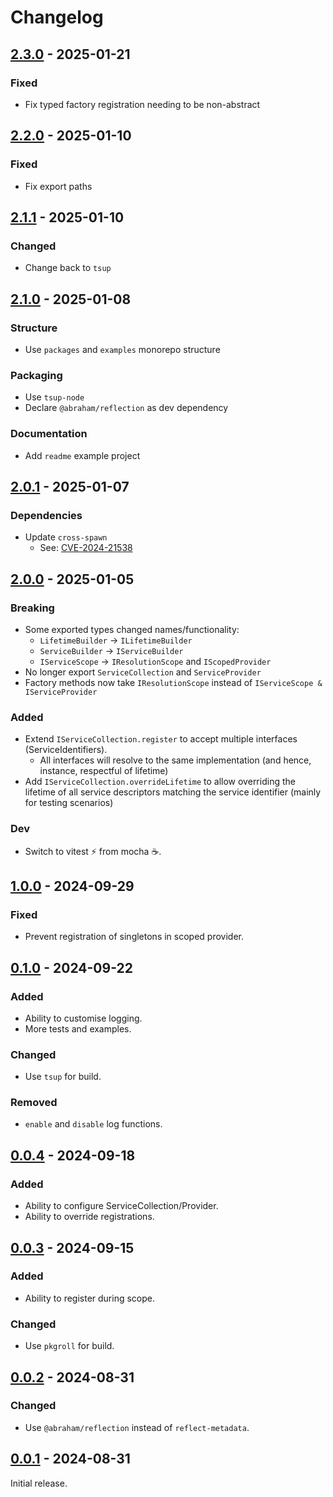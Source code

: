 # Changelog

## [2.3.0] - 2025-01-21

### Fixed

- Fix typed factory registration needing to be non-abstract

## [2.2.0] - 2025-01-10

### Fixed

- Fix export paths

## [2.1.1] - 2025-01-10

### Changed

- Change back to `tsup`

## [2.1.0] - 2025-01-08

### Structure

- Use `packages` and `examples` monorepo structure

### Packaging

- Use `tsup-node`
- Declare `@abraham/reflection` as dev dependency

### Documentation

- Add `readme` example project

## [2.0.1] - 2025-01-07

### Dependencies

- Update `cross-spawn`
  - See: [CVE-2024-21538](https://nvd.nist.gov/vuln/detail/CVE-2024-21538)

## [2.0.0] - 2025-01-05

### Breaking

- Some exported types changed names/functionality:
  - `LifetimeBuilder` -> `ILifetimeBuilder`
  - `ServiceBuilder` -> `IServiceBuilder`
  - `IServiceScope` -> `IResolutionScope` and `IScopedProvider`
- No longer export `ServiceCollection` and `ServiceProvider`
- Factory methods now take `IResolutionScope` instead of `IServiceScope & IServiceProvider`

### Added

- Extend `IServiceCollection.register` to accept multiple interfaces (ServiceIdentifiers).
  - All interfaces will resolve to the same implementation (and hence, instance, respectful of lifetime)
- Add `IServiceCollection.overrideLifetime` to allow overriding the lifetime of all service descriptors matching the service identifier (mainly for testing scenarios)

### Dev

- Switch to vitest ⚡ from mocha ☕.

## [1.0.0] - 2024-09-29

### Fixed

- Prevent registration of singletons in scoped provider.

## [0.1.0] - 2024-09-22

### Added

- Ability to customise logging.
- More tests and examples.

### Changed

- Use `tsup` for build.

### Removed

- `enable` and `disable` log functions.

## [0.0.4] - 2024-09-18

### Added

- Ability to configure ServiceCollection/Provider.
- Ability to override registrations.

## [0.0.3] - 2024-09-15

### Added

- Ability to register during scope.

### Changed

- Use `pkgroll` for build.

## [0.0.2] - 2024-08-31

### Changed

- Use `@abraham/reflection` instead of `reflect-metadata`.

## [0.0.1] - 2024-08-31

Initial release.

[2.3.0]: https://github.com/shellicar/core-di/releases/tag/2.3.0
[2.2.0]: https://github.com/shellicar/core-di/releases/tag/2.2.0
[2.1.1]: https://github.com/shellicar/core-di/releases/tag/2.1.1
[2.1.0]: https://github.com/shellicar/core-di/releases/tag/2.1.0
[2.0.1]: https://github.com/shellicar/core-di/releases/tag/2.0.1
[2.0.0]: https://github.com/shellicar/core-di/releases/tag/2.0.0
[1.0.0]: https://github.com/shellicar/core-di/releases/tag/1.0.0
[0.1.0]: https://github.com/shellicar/core-di/releases/tag/0.1.0
[0.0.4]: https://github.com/shellicar/core-di/releases/tag/0.0.4
[0.0.3]: https://github.com/shellicar/core-di/releases/tag/0.0.3
[0.0.2]: https://github.com/shellicar/core-di/releases/tag/0.0.2
[0.0.1]: https://github.com/shellicar/core-di/releases/tag/0.0.1
